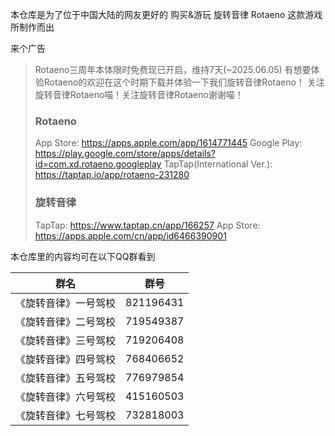 本仓库是为了位于中国大陆的网友更好的 购买&游玩 旋转音律 Rotaeno 这款游戏所制作而出

来个广告

> Rotaeno三周年本体限时免费现已开启，维持7天(~2025.06.05)
> 有想要体验Rotaeno的欢迎在这个时期下载并体验一下我们旋转音律Rotaeno！
> 关注旋转音律Rotaeno喵！关注旋转音律Rotaeno谢谢喵！
>
> ### Rotaeno
> App Store: https://apps.apple.com/app/1614771445
> Google Play: https://play.google.com/store/apps/details?id=com.xd.rotaeno.googleplay
> TapTap(International Ver.): https://taptap.io/app/rotaeno-231280
>
> ### 旋转音律
> TapTap: https://www.taptap.cn/app/166257
> App Store: https://apps.apple.com/cn/app/id6466390901

本仓库里的内容均可在以下QQ群看到

| 群名                 | 群号      |
| -------------------- | --------- |
| 《旋转音律》一号驾校 | 821196431 |
| 《旋转音律》二号驾校 | 719549387 |
| 《旋转音律》三号驾校 | 719206408 |
| 《旋转音律》四号驾校 | 768406652 |
| 《旋转音律》五号驾校 | 776979854 |
| 《旋转音律》六号驾校 | 415160503 |
| 《旋转音律》七号驾校 | 732818003 |


